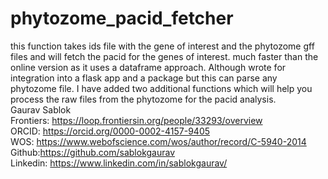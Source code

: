 # phytozome_pacid_fetcher
this function takes ids file with the gene of interest and the phytozome gff files and will fetch the pacid for the genes of interest. much faster than the online version as it uses a dataframe approach. Although wrote for integration into a flask app and a package but this can parse any phytozome file. I have added two additional functions which will help you process the raw files from the phytozome for the pacid analysis. \
Gaurav Sablok \
Frontiers: https://loop.frontiersin.org/people/33293/overview \
ORCID: https://orcid.org/0000-0002-4157-9405 \
WOS: https://www.webofscience.com/wos/author/record/C-5940-2014 \
Github:https://github.com/sablokgaurav \
Linkedin: https://www.linkedin.com/in/sablokgaurav/
